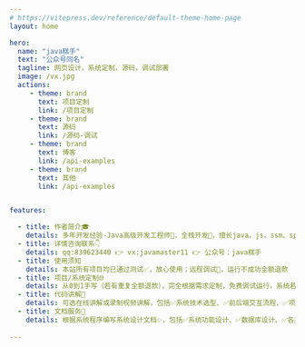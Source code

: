 ```yaml
---
# https://vitepress.dev/reference/default-theme-home-page
layout: home

hero:
  name: "java糕手"
  text: "公众号同名"
  tagline: 网页设计，系统定制，源码，调试部署
  image: /vx.jpg
  actions:
     - theme: brand
       text: 项目定制
       link: /项目定制
     - theme: brand
       text: 源码
       link: /源码-调试
     - theme: brand
       text: 博客
       link: /api-examples
     - theme: brand
       text: 其他
       link: /api-examples


features:

  - title: 作者简介🎓
    details: 多年开发经验-Java高级开发工程师🤺，全栈开发💯，擅长java，js，ssm、springboot、servlet-jsp、mysql、vue、redis等技术
  - title: 详情咨询联系👇
    details: qq:839623440 👉 vx:javamaster11 👉 公众号：java糕手
  - title: 使用须知 
    details: 本站所有项目均已通过测试✅，放心使用；远程调试🔧，运行不成功全额退款
  - title: 项目/系统定制🌐
    details: 从0到1手写（若有重复全额退款），完全根据需求定制，免费调试运行，系统若有bug永久保修
  - title: 代码讲解📗
    details: 可选在线讲解或录制视频讲解，包括✅系统技术选型、✅前后端交互流程、✅项目结构分析、✅功能详细实现逻辑、✅数据库设计，🚀讲解同时录屏并记录讲解文档
  - title: 文档服务📝
    details: 根据系统程序编写系统设计文档✨，包括✅系统功能设计、✅数据库设计、✅各类作图（ER图、流程图、结构图、功能模块图等）、✅系统测试等相关内容
  
---
```

